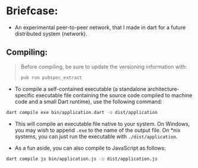 # Briefcase:
- An experimental peer-to-peer network, that I made in dart for a future distributed system (network).

## Compiling:
> Before compiling, be sure to update the versioning information
> with:
> ```bash
> pub run pubspec_extract
> ```

- To compile a self-contained executable (a standalone architecture-specific executable file containing the 
source code compiled to machine code and a small Dart runtime), use the following command:

```bash
dart compile exe bin/application.dart -o dist/application
```

- This will compile an executable file native to your system. On Windows, you may wish to append `.exe` to the name of the output file. On *nix systems, you can just run the executable with `./dist/application`.

- As a fun aside, you can also compile to JavaScript as follows:
```bash
dart compile js bin/application.js -o dist/application.js
```